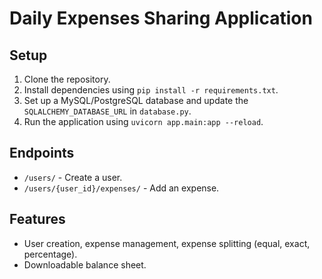 # Daily Expenses Sharing Application

## Setup
1. Clone the repository.
2. Install dependencies using `pip install -r requirements.txt`.
3. Set up a MySQL/PostgreSQL database and update the `SQLALCHEMY_DATABASE_URL` in `database.py`.
4. Run the application using `uvicorn app.main:app --reload`.

## Endpoints
- `/users/` - Create a user.
- `/users/{user_id}/expenses/` - Add an expense.

## Features
- User creation, expense management, expense splitting (equal, exact, percentage).
- Downloadable balance sheet.